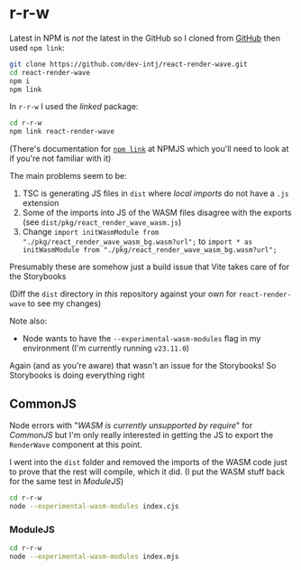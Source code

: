 # r-r-w

Latest in NPM is _not_ the latest in the GitHub so I cloned from [GitHub](https://github.com/dev-intj/react-render-wave) then used `npm link`:

```bash
git clone https://github.com/dev-intj/react-render-wave.git
cd react-render-wave
npm i
npm link
```

In `r-r-w` I used the _linked_ package:

```bash
cd r-r-w
npm link react-render-wave
```

(There's documentation for [`npm link`](https://docs.npmjs.com/cli/v8/commands/npm-link) at NPMJS which you'll need to look at if you're not familiar with it)

The main problems seem to be:

1. TSC is generating JS files in `dist` where _local imports_ do not have a `.js` extension
2. Some of the imports into JS of the WASM files disagree with the exports (see `dist/pkg/react_render_wave_wasm.js`)
3. Change `import initWasmModule from "./pkg/react_render_wave_wasm_bg.wasm?url";` to `import * as initWasmModule from "./pkg/react_render_wave_wasm_bg.wasm?url";`

Presumably these are somehow just a build issue that Vite takes care of for the Storybooks

(Diff the `dist` directory in _this_ repository against your own for `react-render-wave` to see my changes)

Note also:

- Node wants to have the `--experimental-wasm-modules` flag in my environment (I'm currently running `v23.11.0`)

Again (and as you're aware) that wasn't an issue for the Storybooks! So Storybooks is doing everything right

## CommonJS

Node errors with "_WASM is currently unsupported by require_" for _CommonJS_ but I'm only really interested in getting the JS to export the `RenderWave` component at this point.

I went into the `dist` folder and removed the imports of the WASM code just to prove that the rest will compile, which it did. (I put the WASM stuff back for the same test in _ModuleJS_)

```bash
cd r-r-w
node --experimental-wasm-modules index.cjs
```

### ModuleJS

```bash
cd r-r-w
node --experimental-wasm-modules index.mjs
```
